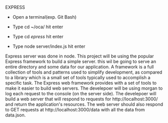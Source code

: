 EXPRESS

- Open a terminal(exp. Git Bash)

- Type cd ~/oca/ hit enter

- Type cd *epress* hit enter

- Type node server/index.js hit enter


Express server was done in node. This project will  be using the popular Express framework to build a simple server.
this wil be going to serve an entire directory and some data for our application.
A framework is a full collection of tools and patterns used to simplify development, as compared to a library which is a small set of tools typically used to accomplish a specific task.
The Express web framework provides  with a set of tools to make it easier to build web servers.
The develepoer will be using morgan to log each request to the console (on the server side).
The develepoer will build a web server that will respond to requests for http://localhost:3000/ and return the application's resources.
The web server should also respond to GET requests at http://localhost:3000/data with all the data from data.json.